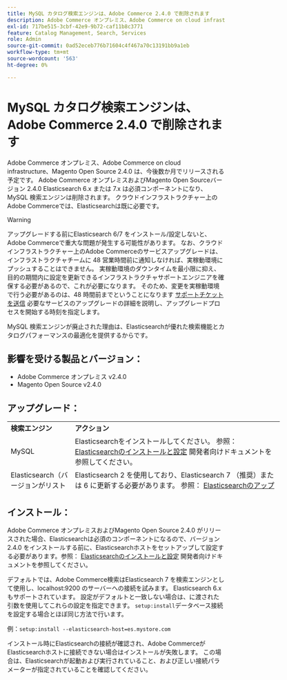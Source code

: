 ```yaml
---
title: MySQL カタログ検索エンジンは、Adobe Commerce 2.4.0 で削除されます
description: Adobe Commerce オンプレミス、Adobe Commerce on cloud infrastructure、Magento Open Source 2.4.0 は、今後数か月でリリースされる予定です。 Adobe Commerce オンプレミスおよびMagento Open Sourceバージョン 2.4.0 Elasticsearch 6.x または 7.x は必須コンポーネントになり、MySQL 検索エンジンは削除されます。 クラウドインフラストラクチャー上のAdobe Commerceでは、Elasticsearchは既に必要です。
exl-id: 717be515-3cbf-42e9-9b72-caf11b8c3771
feature: Catalog Management, Search, Services
role: Admin
source-git-commit: 0ad52eceb776b71604c4f467a70c13191bb9a1eb
workflow-type: tm+mt
source-wordcount: '563'
ht-degree: 0%

---
```


# MySQL カタログ検索エンジンは、Adobe Commerce 2.4.0 で削除されます

Adobe Commerce オンプレミス、Adobe Commerce on cloud infrastructure、Magento Open Source 2.4.0 は、今後数か月でリリースされる予定です。 Adobe Commerce オンプレミスおよびMagento Open Sourceバージョン 2.4.0 Elasticsearch 6.x または 7.x は必須コンポーネントになり、MySQL 検索エンジンは削除されます。 クラウドインフラストラクチャー上のAdobe Commerceでは、Elasticsearchは既に必要です。

>[!WARNING]
>
>アップグレードする前にElasticsearch 6/7 をインストール/設定しないと、Adobe Commerceで重大な問題が発生する可能性があります。 なお、クラウドインフラストラクチャー上のAdobe Commerceのサービスアップグレードは、インフラストラクチャチームに 48 営業時間前に通知しなければ、実稼動環境にプッシュすることはできません。 実稼動環境のダウンタイムを最小限に抑え、目的の期間内に設定を更新できるインフラストラクチャサポートエンジニアを確保する必要があるので、これが必要になります。 そのため、変更を実稼動環境で行う必要があるのは、48 時間前までということになります [サポートチケットを送信](/help/help-center-guide/help-center/magento-help-center-user-guide.md#submit-ticket) 必要なサービスのアップグレードの詳細を説明し、アップグレードプロセスを開始する時刻を指定します。

MySQL 検索エンジンが廃止された理由は、Elasticsearchが優れた検索機能とカタログパフォーマンスの最適化を提供するからです。

## 影響を受ける製品とバージョン：

* Adobe Commerce オンプレミス v2.4.0
* Magento Open Source v2.4.0

## アップグレード：

<table style="height: 164px; width: 632.2px;">
<tbody>
<tr>
<td class="wysiwyg-text-align-center" style="width: 133px;"><strong>検索エンジン</strong></td>
<td class="wysiwyg-text-align-center" style="width: 478.2px;"><strong>アクション</strong></td>
</tr>
<tr>
<td class="wysiwyg-text-align-center" style="width: 133px;">MySQL</td>
<td style="width: 478.2px;">Elasticsearchをインストールしてください。 参照： <a href="https://devdocs.magento.com/guides/v2.3/config-guide/elasticsearch/es-overview.html">Elasticsearchのインストールと設定</a> 開発者向けドキュメントを参照してください。</td>
</tr>
<tr>
<td class="wysiwyg-text-align-center" style="width: 133px;">Elasticsearch（バージョンがリストに表示されていません）</td>
<td style="width: 478.2px;">Elasticsearch 2 を使用しており、Elasticsearch 7 （推奨）または 6 に更新する必要があります。 参照： <a href="https://devdocs.magento.com/guides/v2.3/config-guide/elasticsearch/es-overview.html#es-upgrade6">Elasticsearchのアップグレード</a> および <a href="https://devdocs.magento.com/guides/v2.3/config-guide/elasticsearch/configure-magento.html">Elasticsearchを使用するようにCommerceを設定する</a> 詳しくは、開発者ドキュメントを参照してください。</td>
</tr>
<tr>
<td class="wysiwyg-text-align-center" style="width: 133px;">ELASTICSEARCH 5</td>
<td style="width: 478.2px;">Elasticsearch 5 が次の値に達しました <a href="https://www.elastic.co/support/eol">提供終了</a> およびは、Adobe Commerce 2.4.0 で非推奨（廃止予定）となりました。Elasticsearch 7 （推奨）または 6 にアップデートします。</td>
</tr>
<tr>
<td class="wysiwyg-text-align-center" style="width: 133px;">Elasticsearch 6 または 7</td>
<td style="width: 478.2px;">Adobe Commerce 2.4.0 にアップグレードする前に、追加の手順を実行する必要はありません。</td>
</tr>
<tr>
<td class="wysiwyg-text-align-center" style="width: 133px;">サードパーティの拡張機能</td>
<td style="width: 478.2px;">Elasticsearchをインストールする必要はありません。 Adobe Commerceでは、使用している拡張機能がAdobe Commerce 2.4.0 と完全に互換性があるかどうかを確認する場合は、検索エンジンのベンダーにお問い合わせください。</td>
</tr>
</tbody>
</table>

## インストール：

Adobe Commerce オンプレミスおよびMagento Open Source 2.4.0 がリリースされた場合、Elasticsearchは必須のコンポーネントになるので、バージョン 2.4.0 をインストールする前に、Elasticsearchホストをセットアップして設定する必要があります。参照： [Elasticsearchのインストールと設定](https://devdocs.magento.com/guides/v2.3/config-guide/elasticsearch/es-overview.html) 開発者向けドキュメントを参照してください。

デフォルトでは、Adobe Commerce検索はElasticsearch 7 を検索エンジンとして使用し、localhost:9200 のサーバーへの接続を試みます。 Elasticsearch 6.x もサポートされています。 設定がデフォルトと一致しない場合は、に渡された引数を使用してこれらの設定を指定できます。 `setup:install`データベース接続を設定する場合とほぼ同じ方法で行います。

例：`setup:install --elasticsearch-host=es.mystore.com`

インストール時にElasticsearchの接続が確認され、Adobe CommerceがElasticsearchホストに接続できない場合はインストールが失敗します。 この場合は、Elasticsearchが起動および実行されていること、および正しい接続パラメーターが指定されていることを確認してください。
